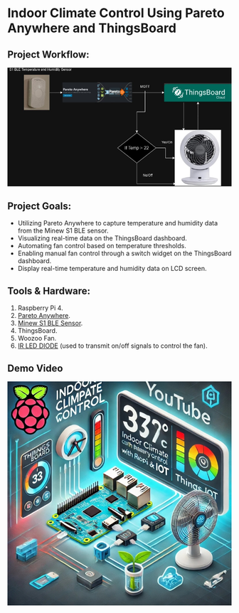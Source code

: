 # Indoor Climate Control Using Pareto Anywhere and ThingsBoard

## Project Workflow:
![alt text](https://github.com/withabubaker/Indoor-Climate-Control-ParetoAnywhere-ThingsBoard/blob/main/img/Diagram.jpg)

## Project Goals:

- Utilizing Pareto Anywhere to capture temperature and humidity data from the Minew S1 BLE sensor.
- Visualizing real-time data on the ThingsBoard dashboard.
- Automating fan control based on temperature thresholds.
- Enabling manual fan control through a switch widget on the ThingsBoard dashboard.
- Display real-time temperature and humidity data on LCD screen.

## Tools & Hardware:

1. Raspberry Pi 4.
2. [Pareto Anywhere](https://www.reelyactive.com/pareto/anywhere/).
3. [Minew S1 BLE Sensor](https://www.minew.com/product/s1-ble-temperature-and-humidity-sensor/).
4. ThingsBoard.
5. Woozoo Fan.
6. [IR LED DIODE](https://www.digikey.ca/en/products/detail/excelitas-technologies/VTE1291-1H/5885863) (used to transmit on/off signals to control the fan).

## Demo Video
[![Watch the video](https://github.com/withabubaker/Indoor-Climate-Control-ParetoAnywhere-ThingsBoard/blob/main/img/video-thumbnail.jpg)](https://youtu.be/3IwqFQlKrE4)
